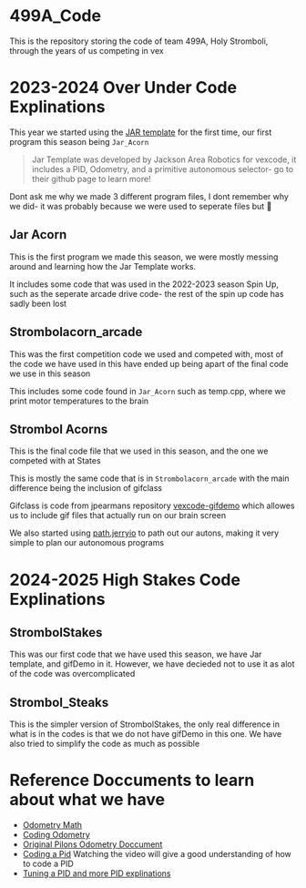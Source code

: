 # 499A_Code
This is the repository storing the code of team 499A, Holy Stromboli, through the years of us competing in vex

# 2023-2024 Over Under Code Explinations
This year we started using the [JAR template](https://github.com/JacksonAreaRobotics/JAR-Template) for the first time, our first program this season being `Jar_Acorn`
> Jar Template was developed by Jackson Area Robotics for vexcode, it includes a PID, Odometry, and a primitive autonomous selector- go to their github page to learn more!<br>

Dont ask me why we made 3 different program files, I dont remember why we did- it was probably because we were used to seperate files but 🤷
## Jar Acorn

This is the first program we made this season, we were mostly messing around and learning how the Jar Template works.

It includes some code that was used in the 2022-2023 season Spin Up, such as the seperate arcade drive code- the rest of the spin up code has sadly been lost

## Strombolacorn_arcade
This was the first competition code we used and competed with, most of the code we have used in this have ended up being apart of the final code we use in this season

This includes some code found in `Jar_Acorn` such as temp.cpp, where we print motor temperatures to the brain

## Strombol Acorns

This is the final code file that we used in this season, and the one we competed with at States

This is mostly the same code that is in `Strombolacorn_arcade` with the main difference being the inclusion of gifclass

Gifclass is code from  jpearmans repository [vexcode-gifdemo](https://github.com/jpearman/vexcode-gifdemo) which allowes us to include gif files that actually run on our brain screen

We also started using [path.jerryio](https://path.jerryio.com) to path out our autons, making it very simple to plan our autonomous programs

# 2024-2025 High Stakes Code Explinations

## StrombolStakes
This was our first code that we have used this season, we have Jar template, and gifDemo in it. However, we have decieded not to use it as alot of the code was overcomplicated

## Strombol_Steaks
This is the simpler version of StrombolStakes, the only real difference in what is in the codes is that we do not have gifDemo in this one. We have also tried to simplify the code as much as possible

# Reference Doccuments to learn about what we have
- [Odometry Math](https://wiki.purduesigbots.com/software/odometry)
- [Coding Odometry](https://gist.github.com/Tropix126/7fbf7d1b3ede557b76f3656db8af3fd3)
- [Original Pilons Odometry Doccument](http://thepilons.ca/wp-content/uploads/2018/10/Tracking.pdf)
- [Coding a Pid](https://www.vexforum.com/t/vexcode-pid-tutorial/73706)    Watching the video will give a good understanding of how to code a PID
- [Tuning a PID and more PID explinations](https://wiki.purduesigbots.com/software/control-algorithms/pid-controller)
